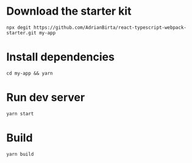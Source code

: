 # Download the starter kit

    npx degit https://github.com/AdrianBirta/react-typescript-webpack-starter.git my-app

# Install dependencies

    cd my-app && yarn

# Run dev server

    yarn start

# Build


    yarn build
